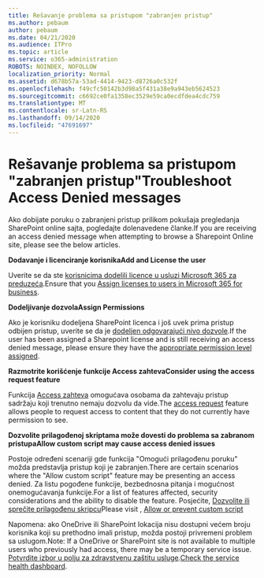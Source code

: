 ```yaml
---
title: Rešavanje problema sa pristupom "zabranjen pristup"
ms.author: pebaum
author: pebaum
ms.date: 04/21/2020
ms.audience: ITPro
ms.topic: article
ms.service: o365-administration
ROBOTS: NOINDEX, NOFOLLOW
localization_priority: Normal
ms.assetid: d678b57a-53ad-4414-9423-d8726a0c532f
ms.openlocfilehash: f49cfc50142b3d98a5f431a38e9a943eb5624523
ms.sourcegitcommit: c6692ce0fa1358ec3529e59ca0ecdfdea4cdc759
ms.translationtype: MT
ms.contentlocale: sr-Latn-RS
ms.lasthandoff: 09/14/2020
ms.locfileid: "47691697"
---
```

# <a name="troubleshoot-access-denied-messages"></a><span data-ttu-id="749c0-102">Rešavanje problema sa pristupom "zabranjen pristup"</span><span class="sxs-lookup"><span data-stu-id="749c0-102">Troubleshoot Access Denied messages</span></span>

<span data-ttu-id="749c0-103">Ako dobijate poruku o zabranjeni pristup prilikom pokušaja pregledanja SharePoint online sajta, pogledajte dolenavedene članke.</span><span class="sxs-lookup"><span data-stu-id="749c0-103">If you are receiving an access denied message when attempting to browse a Sharepoint Online site, please see the below articles.</span></span>

<span data-ttu-id="749c0-104">**Dodavanje i licenciranje korisnika**</span><span class="sxs-lookup"><span data-stu-id="749c0-104">**Add and License the user**</span></span>

<span data-ttu-id="749c0-105">Uverite se da ste [korisnicima dodelili licence u usluzi Microsoft 365 za preduzeća](https://docs.microsoft.com/microsoft-365/admin/add-users/add-users).</span><span class="sxs-lookup"><span data-stu-id="749c0-105">Ensure that you [Assign licenses to users in Microsoft 365 for business](https://docs.microsoft.com/microsoft-365/admin/add-users/add-users).</span></span>

<span data-ttu-id="749c0-106">**Dodeljivanje dozvola**</span><span class="sxs-lookup"><span data-stu-id="749c0-106">**Assign Permissions**</span></span>

<span data-ttu-id="749c0-107">Ako je korisniku dodeljena SharePoint licenca i još uvek prima pristup odbijen pristup, uverite se da je [dodeljen odgovarajući nivo dozvole](https://docs.microsoft.com/sharepoint/understanding-permission-levels).</span><span class="sxs-lookup"><span data-stu-id="749c0-107">If the user has been assigned a Sharepoint license and is still receiving an access denied message, please ensure they have the [appropriate permission level assigned](https://docs.microsoft.com/sharepoint/understanding-permission-levels).</span></span>

<span data-ttu-id="749c0-108">**Razmotrite korišćenje funkcije Access zahteva**</span><span class="sxs-lookup"><span data-stu-id="749c0-108">**Consider using the access request feature**</span></span>

<span data-ttu-id="749c0-109">Funkcija [Access zahteva](https://support.office.com/article/Set-up-and-manage-access-requests-94B26E0B-2822-49D4-929A-8455698654B3) omogućava osobama da zahtevaju pristup sadržaju koji trenutno nemaju dozvolu da vide.</span><span class="sxs-lookup"><span data-stu-id="749c0-109">The [access request](https://support.office.com/article/Set-up-and-manage-access-requests-94B26E0B-2822-49D4-929A-8455698654B3) feature allows people to request access to content that they do not currently have permission to see.</span></span> 

<span data-ttu-id="749c0-110">**Dozvolite prilagođenoj skriptama može dovesti do problema sa zabranom pristupa**</span><span class="sxs-lookup"><span data-stu-id="749c0-110">**Allow custom script may cause access denied issues**</span></span>

<span data-ttu-id="749c0-111">Postoje određeni scenariji gde funkcija "Omogući prilagođenu poruku" možda predstavlja pristup koji je zabranjen.</span><span class="sxs-lookup"><span data-stu-id="749c0-111">There are certain scenarios where the "Allow custom script" feature may be presenting an access denied.</span></span> <span data-ttu-id="749c0-112">Za listu pogođene funkcije, bezbednosna pitanja i mogućnost onemogućavanja funkcije.</span><span class="sxs-lookup"><span data-stu-id="749c0-112">For a list of features affected, security considerations and the ability to disable the feature.</span></span> <span data-ttu-id="749c0-113">Posjećite, [Dozvolite ili sprečite prilagođenu skripcu](https://docs.microsoft.com/sharepoint/allow-or-prevent-custom-script)</span><span class="sxs-lookup"><span data-stu-id="749c0-113">Please visit , [Allow or prevent custom script](https://docs.microsoft.com/sharepoint/allow-or-prevent-custom-script)</span></span>

<span data-ttu-id="749c0-114">Napomena: ako OneDrive ili SharePoint lokacija nisu dostupni većem broju korisnika koji su prethodno imali pristup, možda postoji privremeni problem sa uslugom.</span><span class="sxs-lookup"><span data-stu-id="749c0-114">Note: If a OneDrive or SharePoint site is not available to multiple users who previously had access, there may be a temporary service issue.</span></span> <span data-ttu-id="749c0-115">[Potvrdite izbor u polju za zdravstvenu zaštitu usluge](https://portal.office.com/adminportal/home#/servicehealth).</span><span class="sxs-lookup"><span data-stu-id="749c0-115">[Check the service health dashboard](https://portal.office.com/adminportal/home#/servicehealth).</span></span>


  

